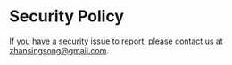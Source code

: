 # Security Policy

If you have a security issue to report, please contact us at [zhansingsong@gmail.com](mailto:zhansingsong@gmail.com).
